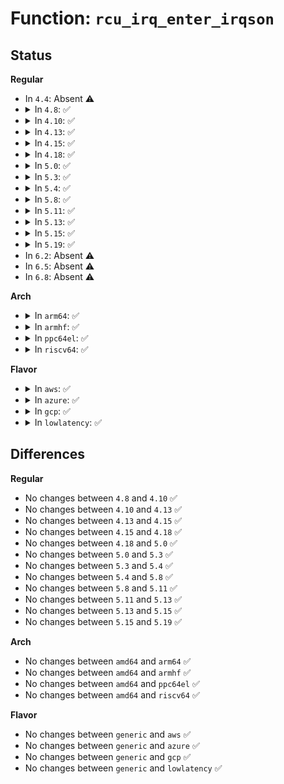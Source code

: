 # Function: <code>rcu_irq_enter_irqson</code>

## Status
<b>Regular</b>
<ul>
<li>
In <code>4.4</code>: Absent ⚠️
</li>
<li>
<details>
<summary>In <code>4.8</code>: ✅</summary>

```c
void rcu_irq_enter_irqson();
```

**Collision:** Unique Global

**Inline:** No

**Transformation:** False

**Instances:**

```
In kernel/rcu/tree.c (ffffffff810ede60)
Location: kernel/rcu/tree.c:948
Inline: False
Direct callers:
  - arch/x86/kernel/process.c:mwait_idle
  - arch/x86/kernel/process.c:mwait_idle
  - arch/x86/kernel/process.c:default_idle
  - arch/x86/kernel/process.c:default_idle
  - kernel/sched/idle.c:cpu_startup_entry
  - kernel/sched/idle.c:cpu_startup_entry
  - kernel/time/tick-broadcast-hrtimer.c:bc_set_next
  - drivers/base/power/runtime.c:rpm_resume
  - drivers/base/power/runtime.c:rpm_resume
  - drivers/base/power/runtime.c:rpm_suspend
  - drivers/base/power/runtime.c:rpm_suspend
  - drivers/base/power/runtime.c:rpm_idle
  - drivers/base/power/runtime.c:rpm_idle
  - drivers/base/power/runtime.c:rpm_idle
  - drivers/cpuidle/cpuidle.c:cpuidle_enter_state
  - drivers/cpuidle/cpuidle.c:cpuidle_enter_state
  - drivers/cpuidle/cpuidle.c:cpuidle_enter_freeze
  - drivers/cpuidle/cpuidle.c:cpuidle_enter_freeze
  - drivers/clk/clk.c:clk_core_enable
  - drivers/clk/clk.c:clk_core_enable
```
**Symbols:**

```
ffffffff810ede60-ffffffff810edeab: rcu_irq_enter_irqson (STB_GLOBAL)
```
</details>
</li>
<li>
<details>
<summary>In <code>4.10</code>: ✅</summary>

```c
void rcu_irq_enter_irqson();
```

**Collision:** Unique Global

**Inline:** No

**Transformation:** False

**Instances:**

```
In kernel/rcu/tree.c (ffffffff810f4f40)
Location: kernel/rcu/tree.c:949
Inline: False
Direct callers:
  - arch/x86/kernel/process.c:mwait_idle
  - arch/x86/kernel/process.c:mwait_idle
  - arch/x86/kernel/process.c:default_idle
  - arch/x86/kernel/process.c:default_idle
  - kernel/sched/idle.c:cpu_idle_poll
  - kernel/sched/idle.c:cpu_idle_poll
  - kernel/printk/printk.c:console_unlock
  - drivers/clk/clk.c:clk_core_enable
  - drivers/clk/clk.c:clk_core_enable
  - drivers/base/power/runtime.c:rpm_resume
  - drivers/base/power/runtime.c:rpm_resume
  - drivers/base/power/runtime.c:rpm_suspend
  - drivers/base/power/runtime.c:rpm_suspend
  - drivers/base/power/runtime.c:rpm_idle
  - drivers/base/power/runtime.c:rpm_idle
  - drivers/base/power/runtime.c:rpm_idle
  - drivers/cpuidle/cpuidle.c:cpuidle_enter_state
  - drivers/cpuidle/cpuidle.c:cpuidle_enter_state
  - drivers/cpuidle/cpuidle.c:cpuidle_enter_freeze
  - drivers/cpuidle/cpuidle.c:cpuidle_enter_freeze
```
**Symbols:**

```
ffffffff810f4f40-ffffffff810f4f8b: rcu_irq_enter_irqson (STB_GLOBAL)
```
</details>
</li>
<li>
<details>
<summary>In <code>4.13</code>: ✅</summary>

```c
void rcu_irq_enter_irqson();
```

**Collision:** Unique Global

**Inline:** No

**Transformation:** False

**Instances:**

```
In kernel/rcu/tree.c (ffffffff810f5d40)
Location: kernel/rcu/tree.c:1036
Inline: False
Direct callers:
  - arch/x86/kernel/process.c:mwait_idle
  - arch/x86/kernel/process.c:mwait_idle
  - arch/x86/kernel/process.c:default_idle
  - arch/x86/kernel/process.c:default_idle
  - arch/x86/mm/tlb.c:switch_mm_irqs_off
  - kernel/sched/idle.c:cpu_idle_poll
  - kernel/sched/idle.c:cpu_idle_poll
  - kernel/printk/printk.c:console_unlock
  - kernel/trace/trace.c:__trace_stack
  - drivers/clk/clk.c:clk_core_disable
  - drivers/clk/clk.c:clk_core_disable
  - drivers/base/power/runtime.c:rpm_resume
  - drivers/base/power/runtime.c:rpm_resume
  - drivers/base/power/runtime.c:rpm_suspend
  - drivers/base/power/runtime.c:rpm_suspend
  - drivers/base/power/runtime.c:rpm_idle
  - drivers/base/power/runtime.c:rpm_idle
  - drivers/base/power/runtime.c:rpm_idle
  - drivers/cpuidle/cpuidle.c:cpuidle_enter_state
  - drivers/cpuidle/cpuidle.c:cpuidle_enter_state
  - drivers/cpuidle/cpuidle.c:cpuidle_enter_freeze
  - drivers/cpuidle/cpuidle.c:cpuidle_enter_freeze
```
**Symbols:**

```
ffffffff810f5d40-ffffffff810f5d8b: rcu_irq_enter_irqson (STB_GLOBAL)
```
</details>
</li>
<li>
<details>
<summary>In <code>4.15</code>: ✅</summary>

```c
void rcu_irq_enter_irqson();
```

**Collision:** Unique Global

**Inline:** No

**Transformation:** False

**Instances:**

```
In kernel/rcu/tree.c (ffffffff810ffc00)
Location: kernel/rcu/tree.c:1065
Inline: False
Direct callers:
  - arch/x86/kernel/process.c:mwait_idle
  - arch/x86/kernel/process.c:mwait_idle
  - arch/x86/kernel/process.c:default_idle
  - arch/x86/kernel/process.c:default_idle
  - arch/x86/mm/tlb.c:switch_mm_irqs_off
  - arch/x86/mm/tlb.c:switch_mm_irqs_off
  - kernel/sched/idle.c:cpu_idle_poll
  - kernel/sched/idle.c:cpu_idle_poll
  - kernel/printk/printk.c:console_unlock
  - kernel/trace/trace.c:__trace_stack
  - drivers/clk/clk.c:clk_core_disable
  - drivers/clk/clk.c:clk_core_disable
  - drivers/base/power/runtime.c:rpm_resume
  - drivers/base/power/runtime.c:rpm_resume
  - drivers/base/power/runtime.c:rpm_suspend
  - drivers/base/power/runtime.c:rpm_suspend
  - drivers/base/power/runtime.c:rpm_idle
  - drivers/base/power/runtime.c:rpm_idle
  - drivers/base/power/runtime.c:rpm_idle
  - drivers/cpuidle/cpuidle.c:cpuidle_enter_state
  - drivers/cpuidle/cpuidle.c:cpuidle_enter_state
  - drivers/cpuidle/cpuidle.c:cpuidle_enter_s2idle
  - drivers/cpuidle/cpuidle.c:cpuidle_enter_s2idle
```
**Symbols:**

```
ffffffff810ffc00-ffffffff810ffc2d: rcu_irq_enter_irqson (STB_GLOBAL)
```
</details>
</li>
<li>
<details>
<summary>In <code>4.18</code>: ✅</summary>

```c
void rcu_irq_enter_irqson();
```

**Collision:** Unique Global

**Inline:** No

**Transformation:** False

**Instances:**

```
In kernel/rcu/tree.c (ffffffff81107fe0)
Location: kernel/rcu/tree.c:1013
Inline: False
Direct callers:
  - arch/x86/kernel/process.c:mwait_idle
  - arch/x86/kernel/process.c:mwait_idle
  - arch/x86/kernel/process.c:default_idle
  - arch/x86/kernel/process.c:default_idle
  - arch/x86/mm/tlb.c:switch_mm_irqs_off
  - arch/x86/mm/tlb.c:switch_mm_irqs_off
  - kernel/sched/idle.c:cpu_idle_poll
  - kernel/sched/idle.c:cpu_idle_poll
  - kernel/printk/printk.c:console_unlock
  - kernel/trace/trace.c:__trace_stack
  - drivers/clk/clk.c:clk_core_enable
  - drivers/clk/clk.c:clk_core_enable
  - drivers/clk/clk.c:clk_core_disable
  - drivers/clk/clk.c:clk_core_disable
  - drivers/base/power/runtime.c:rpm_resume
  - drivers/base/power/runtime.c:rpm_resume
  - drivers/base/power/runtime.c:rpm_suspend
  - drivers/base/power/runtime.c:rpm_suspend
  - drivers/base/power/runtime.c:rpm_idle
  - drivers/base/power/runtime.c:rpm_idle
  - drivers/base/power/runtime.c:rpm_idle
  - drivers/cpuidle/cpuidle.c:cpuidle_enter_state
  - drivers/cpuidle/cpuidle.c:cpuidle_enter_state
  - drivers/cpuidle/cpuidle.c:cpuidle_enter_s2idle
  - drivers/cpuidle/cpuidle.c:cpuidle_enter_s2idle
```
**Symbols:**

```
ffffffff81107fe0-ffffffff8110801c: rcu_irq_enter_irqson (STB_GLOBAL)
```
</details>
</li>
<li>
<details>
<summary>In <code>5.0</code>: ✅</summary>

```c
void rcu_irq_enter_irqson();
```

**Collision:** Unique Global

**Inline:** No

**Transformation:** False

**Instances:**

```
In kernel/rcu/tree.c (ffffffff81113520)
Location: kernel/rcu/tree.c:910
Inline: False
Direct callers:
  - arch/x86/kernel/process.c:mwait_idle
  - arch/x86/kernel/process.c:mwait_idle
  - arch/x86/kernel/process.c:default_idle
  - arch/x86/kernel/process.c:default_idle
  - arch/x86/mm/tlb.c:switch_mm_irqs_off
  - arch/x86/mm/tlb.c:switch_mm_irqs_off
  - kernel/sched/idle.c:cpu_idle_poll
  - kernel/sched/idle.c:cpu_idle_poll
  - kernel/printk/printk.c:console_unlock
  - kernel/trace/trace.c:__trace_stack
  - drivers/clk/clk.c:clk_core_enable
  - drivers/clk/clk.c:clk_core_enable
  - drivers/clk/clk.c:clk_core_disable
  - drivers/clk/clk.c:clk_core_disable
  - drivers/base/power/runtime.c:__pm_runtime_suspend
  - drivers/base/power/runtime.c:pm_schedule_suspend
  - drivers/base/power/runtime.c:pm_suspend_timer_fn
  - drivers/base/power/runtime.c:pm_runtime_work
  - drivers/base/power/runtime.c:pm_runtime_work
  - drivers/base/power/runtime.c:rpm_resume
  - drivers/base/power/runtime.c:rpm_resume
  - drivers/base/power/runtime.c:rpm_idle
  - drivers/base/power/runtime.c:rpm_idle
  - drivers/base/power/runtime.c:rpm_idle
  - drivers/base/power/runtime.c:rpm_idle
  - drivers/cpuidle/cpuidle.c:cpuidle_enter_state
  - drivers/cpuidle/cpuidle.c:cpuidle_enter_state
  - drivers/cpuidle/cpuidle.c:cpuidle_enter_s2idle
  - drivers/cpuidle/cpuidle.c:cpuidle_enter_s2idle
```
**Symbols:**

```
ffffffff81113520-ffffffff8111354d: rcu_irq_enter_irqson (STB_GLOBAL)
```
</details>
</li>
<li>
<details>
<summary>In <code>5.3</code>: ✅</summary>

```c
void rcu_irq_enter_irqson();
```

**Collision:** Unique Global

**Inline:** No

**Transformation:** False

**Instances:**

```
In kernel/rcu/tree.c (ffffffff8111d150)
Location: kernel/rcu/tree.c:872
Inline: False
Direct callers:
  - arch/x86/kernel/process.c:mwait_idle
  - arch/x86/kernel/process.c:mwait_idle
  - arch/x86/kernel/process.c:default_idle
  - arch/x86/kernel/process.c:default_idle
  - arch/x86/mm/tlb.c:switch_mm_irqs_off
  - arch/x86/mm/tlb.c:switch_mm_irqs_off
  - kernel/sched/idle.c:cpu_idle_poll
  - kernel/sched/idle.c:cpu_idle_poll
  - kernel/printk/printk.c:console_unlock
  - kernel/trace/trace.c:__trace_stack
  - drivers/clk/clk.c:clk_core_enable
  - drivers/clk/clk.c:clk_core_enable
  - drivers/clk/clk.c:clk_core_disable
  - drivers/clk/clk.c:clk_core_disable
  - drivers/base/power/runtime.c:rpm_resume
  - drivers/base/power/runtime.c:rpm_resume
  - drivers/base/power/runtime.c:rpm_suspend
  - drivers/base/power/runtime.c:rpm_suspend
  - drivers/base/power/runtime.c:rpm_idle
  - drivers/base/power/runtime.c:rpm_idle
  - drivers/base/power/runtime.c:rpm_idle
  - drivers/cpuidle/cpuidle.c:cpuidle_enter_state
  - drivers/cpuidle/cpuidle.c:cpuidle_enter_state
  - drivers/cpuidle/cpuidle.c:cpuidle_enter_s2idle
  - drivers/cpuidle/cpuidle.c:cpuidle_enter_s2idle
```
**Symbols:**

```
ffffffff8111d150-ffffffff8111d17d: rcu_irq_enter_irqson (STB_GLOBAL)
```
</details>
</li>
<li>
<details>
<summary>In <code>5.4</code>: ✅</summary>

```c
void rcu_irq_enter_irqson();
```

**Collision:** Unique Global

**Inline:** No

**Transformation:** False

**Instances:**

```
In kernel/rcu/tree.c (ffffffff81129650)
Location: kernel/rcu/tree.c:880
Inline: False
Direct callers:
  - arch/x86/kernel/process.c:mwait_idle
  - arch/x86/kernel/process.c:mwait_idle
  - arch/x86/kernel/process.c:default_idle
  - arch/x86/kernel/process.c:default_idle
  - arch/x86/mm/tlb.c:switch_mm_irqs_off
  - arch/x86/mm/tlb.c:switch_mm_irqs_off
  - kernel/sched/idle.c:cpu_idle_poll
  - kernel/sched/idle.c:cpu_idle_poll
  - kernel/printk/printk.c:console_unlock
  - kernel/time/tick-broadcast-hrtimer.c:bc_set_next
  - kernel/trace/trace.c:__trace_stack
  - drivers/clk/clk.c:clk_core_enable
  - drivers/clk/clk.c:clk_core_enable
  - drivers/clk/clk.c:clk_core_disable
  - drivers/clk/clk.c:clk_core_disable
  - drivers/base/power/runtime.c:rpm_resume
  - drivers/base/power/runtime.c:rpm_resume
  - drivers/base/power/runtime.c:rpm_suspend
  - drivers/base/power/runtime.c:rpm_suspend
  - drivers/base/power/runtime.c:rpm_idle
  - drivers/base/power/runtime.c:rpm_idle
  - drivers/base/power/runtime.c:rpm_idle
  - drivers/cpuidle/cpuidle.c:cpuidle_enter_state
  - drivers/cpuidle/cpuidle.c:cpuidle_enter_state
  - drivers/cpuidle/cpuidle.c:cpuidle_enter_s2idle
  - drivers/cpuidle/cpuidle.c:cpuidle_enter_s2idle
```
**Symbols:**

```
ffffffff81129650-ffffffff8112967d: rcu_irq_enter_irqson (STB_GLOBAL)
```
</details>
</li>
<li>
<details>
<summary>In <code>5.8</code>: ✅</summary>

```c
void rcu_irq_enter_irqson();
```

**Collision:** Unique Global

**Inline:** No

**Transformation:** False

**Instances:**

```
In kernel/rcu/tree.c (ffffffff81137dd0)
Location: kernel/rcu/tree.c:1054
Inline: False
Direct callers:
  - arch/x86/kernel/process.c:mwait_idle
  - arch/x86/kernel/process.c:mwait_idle
  - arch/x86/kernel/process.c:default_idle
  - arch/x86/kernel/process.c:default_idle
  - arch/x86/mm/tlb.c:switch_mm_irqs_off
  - arch/x86/mm/tlb.c:switch_mm_irqs_off
  - kernel/time/tick-broadcast-hrtimer.c:bc_set_next
  - kernel/trace/trace.c:__trace_stack
  - drivers/clk/clk.c:clk_core_enable
  - drivers/clk/clk.c:clk_core_enable
  - drivers/clk/clk.c:clk_core_disable
  - drivers/clk/clk.c:clk_core_disable
  - drivers/base/power/runtime.c:update_autosuspend
  - drivers/base/power/runtime.c:pm_runtime_allow
  - drivers/base/power/runtime.c:pm_runtime_get_if_active
  - drivers/base/power/runtime.c:__pm_runtime_suspend
  - drivers/base/power/runtime.c:rpm_resume
  - drivers/base/power/runtime.c:rpm_resume
  - drivers/base/power/runtime.c:rpm_suspend
  - drivers/base/power/runtime.c:rpm_suspend
  - drivers/base/power/runtime.c:rpm_idle
  - drivers/base/power/runtime.c:rpm_idle
  - drivers/base/power/runtime.c:rpm_idle
  - drivers/cpuidle/cpuidle.c:cpuidle_enter_state
  - drivers/cpuidle/cpuidle.c:cpuidle_enter_state
  - drivers/cpuidle/cpuidle.c:enter_s2idle_proper
  - drivers/cpuidle/cpuidle.c:enter_s2idle_proper
```
**Symbols:**

```
ffffffff81137dd0-ffffffff81137e00: rcu_irq_enter_irqson (STB_GLOBAL)
```
</details>
</li>
<li>
<details>
<summary>In <code>5.11</code>: ✅</summary>

```c
void rcu_irq_enter_irqson();
```

**Collision:** Unique Global

**Inline:** No

**Transformation:** False

**Instances:**

```
In kernel/rcu/tree.c (ffffffff81133630)
Location: kernel/rcu/tree.c:1123
Inline: False
Direct callers:
  - kernel/time/tick-broadcast-hrtimer.c:bc_set_next
  - kernel/trace/trace.c:__trace_stack
  - drivers/clk/clk.c:clk_core_enable
  - drivers/clk/clk.c:clk_core_enable
  - drivers/clk/clk.c:clk_core_disable
  - drivers/clk/clk.c:clk_core_disable
  - drivers/base/power/runtime.c:update_autosuspend
  - drivers/base/power/runtime.c:pm_runtime_allow
  - drivers/base/power/runtime.c:pm_runtime_get_if_active
  - drivers/base/power/runtime.c:__pm_runtime_suspend
  - drivers/base/power/runtime.c:rpm_resume
  - drivers/base/power/runtime.c:rpm_resume
  - drivers/base/power/runtime.c:rpm_suspend
  - drivers/base/power/runtime.c:rpm_suspend
  - drivers/base/power/runtime.c:rpm_idle
  - drivers/base/power/runtime.c:rpm_idle
  - drivers/base/power/runtime.c:rpm_idle
```
**Symbols:**

```
ffffffff81133630-ffffffff81133660: rcu_irq_enter_irqson (STB_GLOBAL)
```
</details>
</li>
<li>
<details>
<summary>In <code>5.13</code>: ✅</summary>

```c
void rcu_irq_enter_irqson();
```

**Collision:** Unique Global

**Inline:** No

**Transformation:** False

**Instances:**

```
In kernel/rcu/tree.c (ffffffff81134160)
Location: kernel/rcu/tree.c:1127
Inline: False
Direct callers:
  - kernel/time/tick-broadcast-hrtimer.c:bc_set_next
  - kernel/trace/trace.c:__trace_stack
  - drivers/clk/clk.c:clk_core_enable
  - drivers/clk/clk.c:clk_core_enable
  - drivers/clk/clk.c:clk_core_disable
  - drivers/clk/clk.c:clk_core_disable
  - drivers/base/power/runtime.c:update_autosuspend
  - drivers/base/power/runtime.c:pm_runtime_allow
  - drivers/base/power/runtime.c:pm_runtime_get_if_active
  - drivers/base/power/runtime.c:__pm_runtime_suspend
  - drivers/base/power/runtime.c:rpm_resume
  - drivers/base/power/runtime.c:rpm_resume
  - drivers/base/power/runtime.c:rpm_suspend
  - drivers/base/power/runtime.c:rpm_suspend
  - drivers/base/power/runtime.c:rpm_idle
  - drivers/base/power/runtime.c:rpm_idle
  - drivers/base/power/runtime.c:rpm_idle
```
**Symbols:**

```
ffffffff81134160-ffffffff81134198: rcu_irq_enter_irqson (STB_GLOBAL)
```
</details>
</li>
<li>
<details>
<summary>In <code>5.15</code>: ✅</summary>

```c
void rcu_irq_enter_irqson();
```

**Collision:** Unique Global

**Inline:** No

**Transformation:** False

**Instances:**

```
In kernel/rcu/tree.c (ffffffff811566f0)
Location: kernel/rcu/tree.c:1080
Inline: False
Direct callers:
  - kernel/time/tick-broadcast-hrtimer.c:bc_set_next
  - kernel/trace/trace.c:__trace_stack
  - drivers/clk/clk.c:clk_core_enable
  - drivers/clk/clk.c:clk_core_enable
  - drivers/clk/clk.c:clk_core_disable
  - drivers/clk/clk.c:clk_core_disable
  - drivers/base/power/runtime.c:update_autosuspend
  - drivers/base/power/runtime.c:pm_runtime_allow
  - drivers/base/power/runtime.c:pm_runtime_get_if_active
  - drivers/base/power/runtime.c:__pm_runtime_suspend
  - drivers/base/power/runtime.c:rpm_resume
  - drivers/base/power/runtime.c:rpm_resume
  - drivers/base/power/runtime.c:rpm_suspend
  - drivers/base/power/runtime.c:rpm_suspend
  - drivers/base/power/runtime.c:rpm_idle
  - drivers/base/power/runtime.c:rpm_idle
  - drivers/base/power/runtime.c:rpm_idle
```
**Symbols:**

```
ffffffff811566f0-ffffffff81156728: rcu_irq_enter_irqson (STB_GLOBAL)
```
</details>
</li>
<li>
<details>
<summary>In <code>5.19</code>: ✅</summary>

```c
void rcu_irq_enter_irqson();
```

**Collision:** Unique Global

**Inline:** No

**Transformation:** False

**Instances:**

```
In kernel/rcu/tree.c (ffffffff8117f6f0)
Location: kernel/rcu/tree.c:1080
Inline: False
Direct callers:
  - kernel/printk/printk.c:printk_sprint
  - kernel/time/tick-broadcast-hrtimer.c:bc_set_next
  - kernel/trace/trace.c:__trace_stack
  - drivers/clk/clk.c:clk_core_enable
  - drivers/clk/clk.c:clk_core_enable
  - drivers/clk/clk.c:clk_core_disable
  - drivers/clk/clk.c:clk_core_disable
  - drivers/base/power/runtime.c:update_autosuspend
  - drivers/base/power/runtime.c:pm_runtime_allow
  - drivers/base/power/runtime.c:pm_runtime_get_if_active
  - drivers/base/power/runtime.c:__pm_runtime_suspend
  - drivers/base/power/runtime.c:rpm_resume
  - drivers/base/power/runtime.c:rpm_resume
  - drivers/base/power/runtime.c:rpm_suspend
  - drivers/base/power/runtime.c:rpm_suspend
  - drivers/base/power/runtime.c:rpm_idle
  - drivers/base/power/runtime.c:rpm_idle
  - drivers/base/power/runtime.c:rpm_idle
```
**Symbols:**

```
ffffffff8117f6f0-ffffffff8117f725: rcu_irq_enter_irqson (STB_GLOBAL)
```
</details>
</li>
<li>
In <code>6.2</code>: Absent ⚠️
</li>
<li>
In <code>6.5</code>: Absent ⚠️
</li>
<li>
In <code>6.8</code>: Absent ⚠️
</li>
</ul>
<b>Arch</b>
<ul>
<li>
<details>
<summary>In <code>arm64</code>: ✅</summary>

```c
void rcu_irq_enter_irqson();
```

**Collision:** Unique Global

**Inline:** No

**Transformation:** False

**Instances:**

```
In kernel/rcu/tree.c (ffff800010190bf8)
Location: kernel/rcu/tree.c:880
Inline: False
Direct callers:
  - arch/arm64/kernel/process.c:arch_cpu_idle
  - arch/arm64/kernel/process.c:arch_cpu_idle
  - arch/arm64/kernel/smp.c:handle_IPI
  - arch/arm64/kernel/smp.c:handle_IPI
  - kernel/sched/idle.c:cpu_idle_poll
  - kernel/sched/idle.c:cpu_idle_poll
  - kernel/printk/printk.c:console_unlock
  - kernel/time/tick-broadcast-hrtimer.c:bc_set_next
  - kernel/trace/trace.c:__trace_stack
  - kernel/cpu_pm.c:cpu_pm_notify
  - drivers/clk/clk.c:clk_core_enable
  - drivers/clk/clk.c:clk_core_enable
  - drivers/clk/clk.c:clk_core_disable
  - drivers/clk/clk.c:clk_core_disable
  - drivers/base/power/runtime.c:rpm_resume
  - drivers/base/power/runtime.c:rpm_resume
  - drivers/base/power/runtime.c:rpm_suspend
  - drivers/base/power/runtime.c:rpm_suspend
  - drivers/base/power/runtime.c:rpm_idle
  - drivers/base/power/runtime.c:rpm_idle
  - drivers/base/power/runtime.c:rpm_idle
  - drivers/cpuidle/cpuidle.c:cpuidle_enter_state
  - drivers/cpuidle/cpuidle.c:cpuidle_enter_state
  - drivers/cpuidle/cpuidle.c:cpuidle_enter_s2idle
  - drivers/cpuidle/cpuidle.c:cpuidle_enter_s2idle
```
**Symbols:**

```
ffff800010190bf8-ffff800010190c3c: rcu_irq_enter_irqson (STB_GLOBAL)
```
</details>
</li>
<li>
<details>
<summary>In <code>armhf</code>: ✅</summary>

```c
void rcu_irq_enter_irqson();
```

**Collision:** Unique Global

**Inline:** No

**Transformation:** False

**Instances:**

```
In kernel/rcu/tree.c (c03de80c)
Location: kernel/rcu/tree.c:880
Inline: False
Direct callers:
  - arch/arm/kernel/smp.c:smp_send_stop
  - arch/arm/kernel/smp.c:smp_send_reschedule
  - arch/arm/kernel/smp.c:handle_IPI
  - arch/arm/kernel/smp.c:handle_IPI
  - arch/arm/kernel/smp.c:tick_broadcast
  - arch/arm/kernel/smp.c:arch_irq_work_raise
  - arch/arm/kernel/smp.c:arch_send_call_function_single_ipi
  - arch/arm/kernel/smp.c:arch_send_wakeup_ipi_mask
  - arch/arm/kernel/smp.c:arch_send_call_function_ipi_mask
  - arch/arm/mach-omap2/powerdomain.c:pwrdm_set_next_pwrst
  - arch/arm/mach-omap2/powerdomain.c:_pwrdm_state_switch
  - kernel/sched/idle.c:cpu_idle_poll
  - kernel/sched/idle.c:cpu_idle_poll
  - kernel/printk/printk.c:console_unlock
  - kernel/time/tick-broadcast-hrtimer.c:bc_set_next
  - kernel/trace/trace.c:__trace_stack
  - kernel/cpu_pm.c:cpu_pm_notify
  - drivers/clk/clk.c:clk_core_enable
  - drivers/clk/clk.c:clk_core_enable
  - drivers/base/power/runtime.c:rpm_resume
  - drivers/base/power/runtime.c:rpm_resume
  - drivers/base/power/runtime.c:rpm_suspend
  - drivers/base/power/runtime.c:rpm_suspend
  - drivers/base/power/runtime.c:rpm_idle
  - drivers/base/power/runtime.c:rpm_idle
  - drivers/base/power/runtime.c:rpm_idle
  - drivers/cpuidle/cpuidle.c:cpuidle_enter_state
  - drivers/cpuidle/cpuidle.c:cpuidle_enter_state
  - drivers/cpuidle/cpuidle.c:cpuidle_enter_s2idle
  - drivers/cpuidle/cpuidle.c:cpuidle_enter_s2idle
  - drivers/perf/arm_pmu.c:cpu_pm_pmu_setup
```
**Symbols:**

```
c03de80c-c03de834: rcu_irq_enter_irqson (STB_GLOBAL)
```
</details>
</li>
<li>
<details>
<summary>In <code>ppc64el</code>: ✅</summary>

```c
void rcu_irq_enter_irqson();
```

**Collision:** Unique Global

**Inline:** No

**Transformation:** False

**Instances:**

```
In kernel/rcu/tree.c (c0000000001ec0b0)
Location: kernel/rcu/tree.c:880
Inline: False
Direct callers:
  - kernel/sched/idle.c:cpu_idle_poll
  - kernel/sched/idle.c:cpu_idle_poll
  - kernel/printk/printk.c:console_unlock
  - kernel/time/tick-broadcast-hrtimer.c:bc_set_next
  - kernel/trace/trace.c:__trace_stack
  - drivers/base/power/runtime.c:rpm_resume
  - drivers/base/power/runtime.c:rpm_resume
  - drivers/base/power/runtime.c:rpm_suspend
  - drivers/base/power/runtime.c:rpm_suspend
  - drivers/base/power/runtime.c:rpm_idle
  - drivers/base/power/runtime.c:rpm_idle
  - drivers/base/power/runtime.c:rpm_idle
  - drivers/cpuidle/cpuidle.c:cpuidle_enter_state
  - drivers/cpuidle/cpuidle.c:cpuidle_enter_state
  - drivers/cpuidle/cpuidle.c:cpuidle_enter_s2idle
  - drivers/cpuidle/cpuidle.c:cpuidle_enter_s2idle
```
**Symbols:**

```
c0000000001ec0b0-c0000000001ec0fc: rcu_irq_enter_irqson (STB_GLOBAL)
```
</details>
</li>
<li>
<details>
<summary>In <code>riscv64</code>: ✅</summary>

```c
void rcu_irq_enter_irqson();
```

**Collision:** Unique Global

**Inline:** No

**Transformation:** False

**Instances:**

```
In kernel/rcu/tree.c (ffffffe0001241b4)
Location: kernel/rcu/tree.c:880
Inline: False
Direct callers:
  - kernel/sched/idle.c:cpu_idle_poll
  - kernel/sched/idle.c:cpu_idle_poll
  - kernel/printk/printk.c:console_unlock
  - kernel/trace/trace.c:__trace_stack
  - drivers/clk/clk.c:clk_core_enable
  - drivers/clk/clk.c:clk_core_enable
  - drivers/clk/clk.c:clk_core_disable
  - drivers/clk/clk.c:clk_core_disable
  - drivers/base/power/runtime.c:rpm_resume
  - drivers/base/power/runtime.c:rpm_resume
  - drivers/base/power/runtime.c:rpm_suspend
  - drivers/base/power/runtime.c:rpm_suspend
  - drivers/base/power/runtime.c:rpm_idle
  - drivers/base/power/runtime.c:rpm_idle
  - drivers/base/power/runtime.c:rpm_idle
```
**Symbols:**

```
ffffffe0001241b4-ffffffe0001241e6: rcu_irq_enter_irqson (STB_GLOBAL)
```
</details>
</li>
</ul>
<b>Flavor</b>
<ul>
<li>
<details>
<summary>In <code>aws</code>: ✅</summary>

```c
void rcu_irq_enter_irqson();
```

**Collision:** Unique Global

**Inline:** No

**Transformation:** False

**Instances:**

```
In kernel/rcu/tree.c (ffffffff81121c30)
Location: kernel/rcu/tree.c:880
Inline: False
Direct callers:
  - arch/x86/kernel/process.c:mwait_idle
  - arch/x86/kernel/process.c:mwait_idle
  - arch/x86/kernel/process.c:default_idle
  - arch/x86/kernel/process.c:default_idle
  - arch/x86/mm/tlb.c:switch_mm_irqs_off
  - arch/x86/mm/tlb.c:switch_mm_irqs_off
  - kernel/sched/idle.c:cpu_idle_poll
  - kernel/sched/idle.c:cpu_idle_poll
  - kernel/printk/printk.c:console_unlock
  - kernel/time/tick-broadcast-hrtimer.c:bc_set_next
  - kernel/trace/trace.c:__trace_stack
  - drivers/clk/clk.c:clk_core_enable
  - drivers/clk/clk.c:clk_core_enable
  - drivers/clk/clk.c:clk_core_disable
  - drivers/clk/clk.c:clk_core_disable
  - drivers/base/power/runtime.c:rpm_resume
  - drivers/base/power/runtime.c:rpm_resume
  - drivers/base/power/runtime.c:rpm_suspend
  - drivers/base/power/runtime.c:rpm_suspend
  - drivers/base/power/runtime.c:rpm_idle
  - drivers/base/power/runtime.c:rpm_idle
  - drivers/base/power/runtime.c:rpm_idle
  - drivers/cpuidle/cpuidle.c:cpuidle_enter_state
  - drivers/cpuidle/cpuidle.c:cpuidle_enter_state
```
**Symbols:**

```
ffffffff81121c30-ffffffff81121c5d: rcu_irq_enter_irqson (STB_GLOBAL)
```
</details>
</li>
<li>
<details>
<summary>In <code>azure</code>: ✅</summary>

```c
void rcu_irq_enter_irqson();
```

**Collision:** Unique Global

**Inline:** No

**Transformation:** False

**Instances:**

```
In kernel/rcu/tree.c (ffffffff81114250)
Location: kernel/rcu/tree.c:880
Inline: False
Direct callers:
  - arch/x86/kernel/process.c:mwait_idle
  - arch/x86/kernel/process.c:mwait_idle
  - arch/x86/kernel/process.c:default_idle
  - arch/x86/kernel/process.c:default_idle
  - arch/x86/mm/tlb.c:switch_mm_irqs_off
  - arch/x86/mm/tlb.c:switch_mm_irqs_off
  - kernel/sched/idle.c:cpu_idle_poll
  - kernel/sched/idle.c:cpu_idle_poll
  - kernel/printk/printk.c:console_unlock
  - kernel/time/tick-broadcast-hrtimer.c:bc_set_next
  - kernel/trace/trace.c:__trace_stack
  - drivers/clk/clk.c:clk_core_enable
  - drivers/clk/clk.c:clk_core_enable
  - drivers/clk/clk.c:clk_core_disable
  - drivers/clk/clk.c:clk_core_disable
  - drivers/base/power/runtime.c:rpm_resume
  - drivers/base/power/runtime.c:rpm_resume
  - drivers/base/power/runtime.c:rpm_suspend
  - drivers/base/power/runtime.c:rpm_suspend
  - drivers/base/power/runtime.c:rpm_idle
  - drivers/base/power/runtime.c:rpm_idle
  - drivers/base/power/runtime.c:rpm_idle
  - drivers/cpuidle/cpuidle.c:cpuidle_enter_state
  - drivers/cpuidle/cpuidle.c:cpuidle_enter_state
  - drivers/cpuidle/cpuidle.c:cpuidle_enter_s2idle
  - drivers/cpuidle/cpuidle.c:cpuidle_enter_s2idle
```
**Symbols:**

```
ffffffff81114250-ffffffff81114267: rcu_irq_enter_irqson (STB_GLOBAL)
```
</details>
</li>
<li>
<details>
<summary>In <code>gcp</code>: ✅</summary>

```c
void rcu_irq_enter_irqson();
```

**Collision:** Unique Global

**Inline:** No

**Transformation:** False

**Instances:**

```
In kernel/rcu/tree.c (ffffffff8111fb20)
Location: kernel/rcu/tree.c:880
Inline: False
Direct callers:
  - arch/x86/kernel/process.c:mwait_idle
  - arch/x86/kernel/process.c:mwait_idle
  - arch/x86/kernel/process.c:default_idle
  - arch/x86/kernel/process.c:default_idle
  - arch/x86/mm/tlb.c:switch_mm_irqs_off
  - arch/x86/mm/tlb.c:switch_mm_irqs_off
  - kernel/sched/idle.c:cpu_idle_poll
  - kernel/sched/idle.c:cpu_idle_poll
  - kernel/printk/printk.c:console_unlock
  - kernel/time/tick-broadcast-hrtimer.c:bc_set_next
  - kernel/trace/trace.c:__trace_stack
  - drivers/clk/clk.c:clk_core_enable
  - drivers/clk/clk.c:clk_core_enable
  - drivers/clk/clk.c:clk_core_disable
  - drivers/clk/clk.c:clk_core_disable
  - drivers/base/power/runtime.c:rpm_resume
  - drivers/base/power/runtime.c:rpm_resume
  - drivers/base/power/runtime.c:rpm_suspend
  - drivers/base/power/runtime.c:rpm_suspend
  - drivers/base/power/runtime.c:rpm_idle
  - drivers/base/power/runtime.c:rpm_idle
  - drivers/base/power/runtime.c:rpm_idle
  - drivers/cpuidle/cpuidle.c:cpuidle_enter_state
  - drivers/cpuidle/cpuidle.c:cpuidle_enter_state
  - drivers/cpuidle/cpuidle.c:cpuidle_enter_s2idle
  - drivers/cpuidle/cpuidle.c:cpuidle_enter_s2idle
```
**Symbols:**

```
ffffffff8111fb20-ffffffff8111fb4d: rcu_irq_enter_irqson (STB_GLOBAL)
```
</details>
</li>
<li>
<details>
<summary>In <code>lowlatency</code>: ✅</summary>

```c
void rcu_irq_enter_irqson();
```

**Collision:** Unique Global

**Inline:** No

**Transformation:** False

**Instances:**

```
In kernel/rcu/tree.c (ffffffff8112bc90)
Location: kernel/rcu/tree.c:880
Inline: False
Direct callers:
  - arch/x86/kernel/process.c:mwait_idle
  - arch/x86/kernel/process.c:mwait_idle
  - arch/x86/kernel/process.c:default_idle
  - arch/x86/kernel/process.c:default_idle
  - arch/x86/mm/tlb.c:switch_mm_irqs_off
  - arch/x86/mm/tlb.c:switch_mm_irqs_off
  - kernel/sched/idle.c:cpu_idle_poll
  - kernel/sched/idle.c:cpu_idle_poll
  - kernel/time/tick-broadcast-hrtimer.c:bc_set_next
  - kernel/trace/trace.c:__trace_stack
  - drivers/clk/clk.c:clk_core_enable
  - drivers/clk/clk.c:clk_core_enable
  - drivers/clk/clk.c:clk_core_disable
  - drivers/clk/clk.c:clk_core_disable
  - drivers/base/power/runtime.c:rpm_resume
  - drivers/base/power/runtime.c:rpm_resume
  - drivers/base/power/runtime.c:rpm_suspend
  - drivers/base/power/runtime.c:rpm_suspend
  - drivers/base/power/runtime.c:rpm_idle
  - drivers/base/power/runtime.c:rpm_idle
  - drivers/base/power/runtime.c:rpm_idle
  - drivers/cpuidle/cpuidle.c:cpuidle_enter_state
  - drivers/cpuidle/cpuidle.c:cpuidle_enter_state
  - drivers/cpuidle/cpuidle.c:cpuidle_enter_s2idle
  - drivers/cpuidle/cpuidle.c:cpuidle_enter_s2idle
```
**Symbols:**

```
ffffffff8112bc90-ffffffff8112bcbd: rcu_irq_enter_irqson (STB_GLOBAL)
```
</details>
</li>
</ul>

## Differences
<b>Regular</b>
<ul>
<li>
No changes between <code>4.8</code> and <code>4.10</code> ✅
</li>
<li>
No changes between <code>4.10</code> and <code>4.13</code> ✅
</li>
<li>
No changes between <code>4.13</code> and <code>4.15</code> ✅
</li>
<li>
No changes between <code>4.15</code> and <code>4.18</code> ✅
</li>
<li>
No changes between <code>4.18</code> and <code>5.0</code> ✅
</li>
<li>
No changes between <code>5.0</code> and <code>5.3</code> ✅
</li>
<li>
No changes between <code>5.3</code> and <code>5.4</code> ✅
</li>
<li>
No changes between <code>5.4</code> and <code>5.8</code> ✅
</li>
<li>
No changes between <code>5.8</code> and <code>5.11</code> ✅
</li>
<li>
No changes between <code>5.11</code> and <code>5.13</code> ✅
</li>
<li>
No changes between <code>5.13</code> and <code>5.15</code> ✅
</li>
<li>
No changes between <code>5.15</code> and <code>5.19</code> ✅
</li>
</ul>
<b>Arch</b>
<ul>
<li>
No changes between <code>amd64</code> and <code>arm64</code> ✅
</li>
<li>
No changes between <code>amd64</code> and <code>armhf</code> ✅
</li>
<li>
No changes between <code>amd64</code> and <code>ppc64el</code> ✅
</li>
<li>
No changes between <code>amd64</code> and <code>riscv64</code> ✅
</li>
</ul>
<b>Flavor</b>
<ul>
<li>
No changes between <code>generic</code> and <code>aws</code> ✅
</li>
<li>
No changes between <code>generic</code> and <code>azure</code> ✅
</li>
<li>
No changes between <code>generic</code> and <code>gcp</code> ✅
</li>
<li>
No changes between <code>generic</code> and <code>lowlatency</code> ✅
</li>
</ul>
